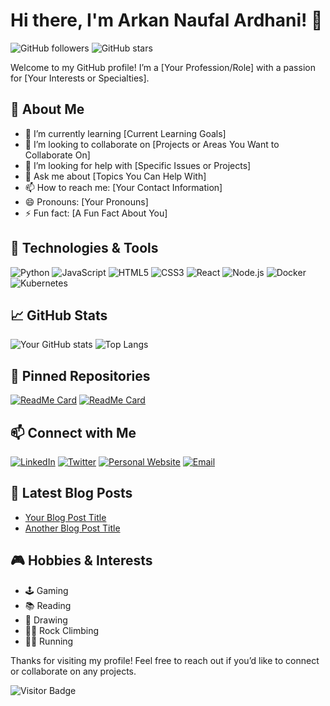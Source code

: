 # Hi there, I'm Arkan Naufal Ardhani! 👋

![GitHub followers](https://img.shields.io/github/followers/arkannaufl?style=social)
![GitHub stars](https://img.shields.io/github/stars/arkannaufl?style=social)

Welcome to my GitHub profile! I’m a [Your Profession/Role] with a passion for [Your Interests or Specialties]. 

## 🚀 About Me
- 🌱 I’m currently learning [Current Learning Goals]
- 👯 I’m looking to collaborate on [Projects or Areas You Want to Collaborate On]
- 🤔 I’m looking for help with [Specific Issues or Projects]
- 💬 Ask me about [Topics You Can Help With]
- 📫 How to reach me: [Your Contact Information]
- 😄 Pronouns: [Your Pronouns]
- ⚡ Fun fact: [A Fun Fact About You]

## 🔧 Technologies & Tools
![Python](https://img.shields.io/badge/-Python-333333?style=flat&logo=python)
![JavaScript](https://img.shields.io/badge/-JavaScript-333333?style=flat&logo=javascript)
![HTML5](https://img.shields.io/badge/-HTML5-333333?style=flat&logo=html5)
![CSS3](https://img.shields.io/badge/-CSS3-333333?style=flat&logo=css3)
![React](https://img.shields.io/badge/-React-333333?style=flat&logo=react)
![Node.js](https://img.shields.io/badge/-Node.js-333333?style=flat&logo=node.js)
![Docker](https://img.shields.io/badge/-Docker-333333?style=flat&logo=docker)
![Kubernetes](https://img.shields.io/badge/-Kubernetes-333333?style=flat&logo=kubernetes)

## 📈 GitHub Stats
![Your GitHub stats](https://github-readme-stats.vercel.app/api?username=arkannaufl&show_icons=true&hide_border=true)
![Top Langs](https://github-readme-stats.vercel.app/api/top-langs/?username=arkannaufl&layout=compact&hide_border=true)

## 📌 Pinned Repositories
[![ReadMe Card](https://github-readme-stats.vercel.app/api/pin/?username=arkannaufl&repo=repo1)](https://github.com/arkannaufl/repo1)
[![ReadMe Card](https://github-readme-stats.vercel.app/api/pin/?username=arkannaufl&repo=repo2)](https://github.com/arkannaufl/repo2)

## 📫 Connect with Me
[![LinkedIn](https://img.shields.io/badge/-LinkedIn-0077B5?style=flat&logo=linkedin)](https://linkedin.com/in/arkannaufl)
[![Twitter](https://img.shields.io/badge/-Twitter-1DA1F2?style=flat&logo=twitter)](https://twitter.com/arkannaufl)
[![Personal Website](https://img.shields.io/badge/-Website-000000?style=flat&logo=web)](https://yourwebsite.com)
[![Email](https://img.shields.io/badge/-Email-D14836?style=flat&logo=gmail)](mailto:youremail@gmail.com)

## 📝 Latest Blog Posts
<!-- BLOG-POST-LIST:START -->
- [Your Blog Post Title](https://yourblog.com/your-post)
- [Another Blog Post Title](https://yourblog.com/another-post)
<!-- BLOG-POST-LIST:END -->

## 🎮 Hobbies & Interests
- 🕹️ Gaming
- 📚 Reading
- 🎨 Drawing
- 🧗‍♂️ Rock Climbing
- 🏃‍♂️ Running

Thanks for visiting my profile! Feel free to reach out if you’d like to connect or collaborate on any projects.

![Visitor Badge](https://visitor-badge.laobi.icu/badge?page_id=arkannaufl.arkannaufl)
